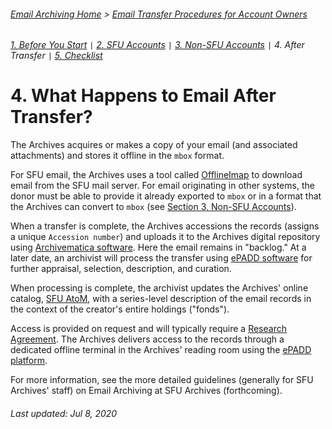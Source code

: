 ###### [Email Archiving Home](../README.md) > [Email Transfer Procedures for Account Owners](./account-owners.md)
###### [1. Before You Start](./s1-before-you-start.md) `|` [2. SFU Accounts](./s2-sfu-accounts.md) `|` [3. Non-SFU Accounts](./s3-non-sfu-accounts.md) `|` 4. After Transfer `|` [5. Checklist](./s5-checklist.md)

# 4. What Happens to Email After Transfer?

The Archives acquires or makes a copy of your email (and associated attachments) and stores it offline in the `mbox` format.

For SFU email, the Archives uses a tool called [OfflineImap](http://www.offlineimap.org) to download email from the SFU mail server. For email originating in other systems, the donor must be able to provide it already exported to `mbox` or in a format that the Archives can convert to `mbox` (see [Section 3, Non-SFU Accounts](./s3-non-sfu-accounts)).

When a transfer is complete, the Archives accessions the records (assigns a unique `Accession number`) and uploads it to the Archives digital repository using [Archivematica software](https://www.archivematica.org/en/). Here the email remains in "backlog." At a later date, an archivist will process the transfer using [ePADD software](https://library.stanford.edu/projects/epadd) for further appraisal, selection, description, and curation.

When processing is complete, the archivist updates the Archives' online catalog, [SFU AtoM](https://atom.archives.sfu.ca), with a series-level description of the email records in the context of the creator's entire holdings ("fonds").

Access is provided on request and will typically require a [Research Agreement](http://www.sfu.ca/content/dam/sfu/archives/ARMDForms/Research%20Agreement.pdf). The Archives delivers access to the records through a dedicated offline terminal in the Archives' reading room using the [ePADD platform](https://library.stanford.edu/projects/epadd).

For more information, see the more detailed guidelines (generally for SFU Archives' staff) on Email Archiving at SFU Archives (forthcoming).

###### Last updated: Jul 8, 2020

